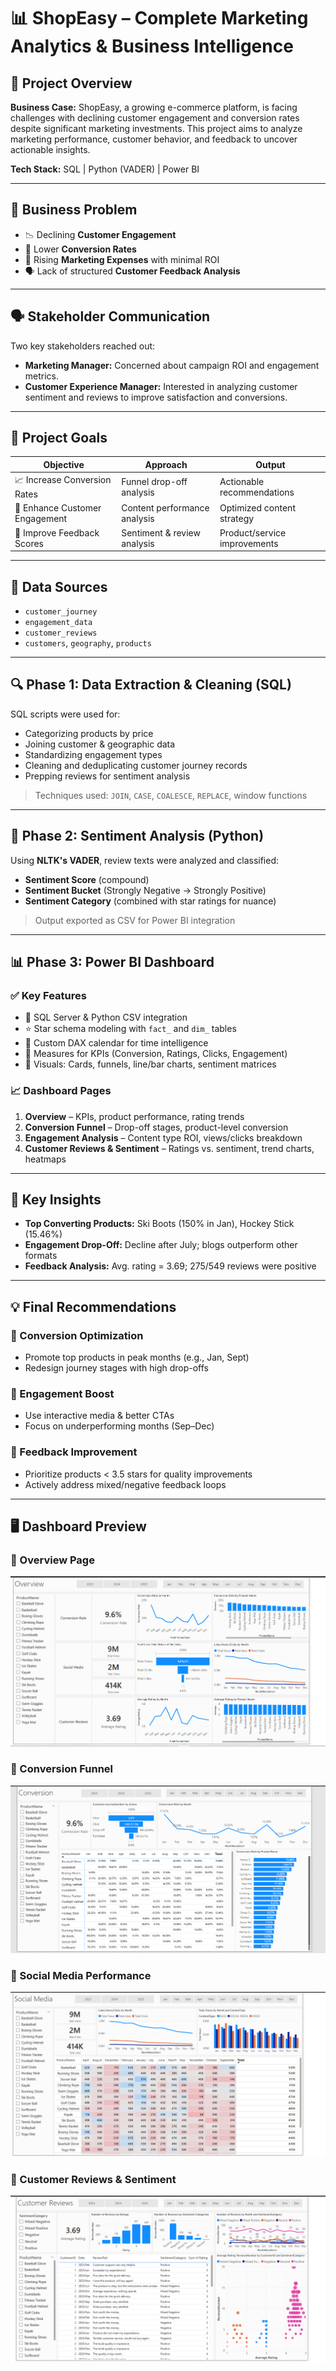 # 📊 ShopEasy – Complete Marketing Analytics & Business Intelligence

## 🧠 Project Overview

**Business Case:**
ShopEasy, a growing e-commerce platform, is facing challenges with declining customer engagement and conversion rates despite significant marketing investments. This project aims to analyze marketing performance, customer behavior, and feedback to uncover actionable insights.

**Tech Stack:**
SQL | Python (VADER) | Power BI

---

## 🧩 Business Problem

* 📉 Declining **Customer Engagement**
* 🚫 Lower **Conversion Rates**
* 💸 Rising **Marketing Expenses** with minimal ROI
* 🗣️ Lack of structured **Customer Feedback Analysis**

---

## 🗣 Stakeholder Communication

Two key stakeholders reached out:

* **Marketing Manager:** Concerned about campaign ROI and engagement metrics.
* **Customer Experience Manager:** Interested in analyzing customer sentiment and reviews to improve satisfaction and conversions.

---

## 🎯 Project Goals

| Objective                      | Approach                     | Output                       |
| ------------------------------ | ---------------------------- | ---------------------------- |
| 📈 Increase Conversion Rates   | Funnel drop-off analysis     | Actionable recommendations   |
| 🤝 Enhance Customer Engagement | Content performance analysis | Optimized content strategy   |
| 🌟 Improve Feedback Scores     | Sentiment & review analysis  | Product/service improvements |

---

## 🧾 Data Sources

* `customer_journey`
* `engagement_data`
* `customer_reviews`
* `customers`, `geography`, `products`

---

## 🔍 Phase 1: Data Extraction & Cleaning (SQL)

SQL scripts were used for:

* Categorizing products by price
* Joining customer & geographic data
* Standardizing engagement types
* Cleaning and deduplicating customer journey records
* Prepping reviews for sentiment analysis

> Techniques used: `JOIN`, `CASE`, `COALESCE`, `REPLACE`, window functions

---

## 🤖 Phase 2: Sentiment Analysis (Python)

Using **NLTK's VADER**, review texts were analyzed and classified:

* **Sentiment Score** (compound)
* **Sentiment Bucket** (Strongly Negative → Strongly Positive)
* **Sentiment Category** (combined with star ratings for nuance)

> Output exported as CSV for Power BI integration

---

## 📊 Phase 3: Power BI Dashboard

### ✅ Key Features

* 🔄 SQL Server & Python CSV integration
* ⭐ Star schema modeling with `fact_` and `dim_` tables
* 📆 Custom DAX calendar for time intelligence
* 📐 Measures for KPIs (Conversion, Ratings, Clicks, Engagement)
* 🧩 Visuals: Cards, funnels, line/bar charts, sentiment matrices

### 📈 Dashboard Pages

1. **Overview** – KPIs, product performance, rating trends
2. **Conversion Funnel** – Drop-off stages, product-level conversion
3. **Engagement Analysis** – Content type ROI, views/clicks breakdown
4. **Customer Reviews & Sentiment** – Ratings vs. sentiment, trend charts, heatmaps

---

## 📌 Key Insights

* **Top Converting Products:** Ski Boots (150% in Jan), Hockey Stick (15.46%)
* **Engagement Drop-Off:** Decline after July; blogs outperform other formats
* **Feedback Analysis:** Avg. rating = 3.69; 275/549 reviews were positive

---

## 💡 Final Recommendations

### 🔄 Conversion Optimization

* Promote top products in peak months (e.g., Jan, Sept)
* Redesign journey stages with high drop-offs

### 📣 Engagement Boost

* Use interactive media & better CTAs
* Focus on underperforming months (Sep–Dec)

### 🌟 Feedback Improvement

* Prioritize products < 3.5 stars for quality improvements
* Actively address mixed/negative feedback loops

---

## 🖥️ Dashboard Preview

### 📌 Overview Page
![Overview](./imgs/Overview.png)

### 🔄 Conversion Funnel
![Conversion](./imgs/Conversion.png)

### 📣 Social Media Performance
![Social Media](./imgs/SocialMedia.png)

### 💬 Customer Reviews & Sentiment
![Customer Reviews](./imgs/CustomerReviews.png)



